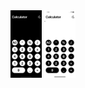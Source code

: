 <div style="display: inline">
    <img src="./assets/dark.png" width="50px" alt="dark-mode calculator" />
     <img src="./assets/light.png" width="50px" alt="light-mode calculator" />
</div>
